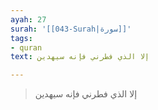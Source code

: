 ```yaml
---
ayah: 27
surah: '[[043-Surah|سورة]]'
tags:
- quran
text: إلا الذي فطرني فإنه سيهدين

---
```

> إلا الذي فطرني فإنه سيهدين
